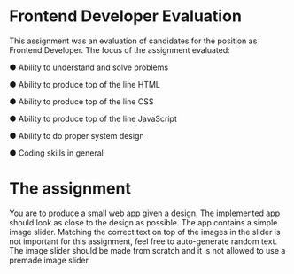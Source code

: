 # Frontend Developer Evaluation

This assignment was an evaluation of candidates for the position as Frontend
Developer. The focus of the assignment evaluated:

● Ability to understand and solve problems

● Ability to produce top of the line HTML

● Ability to produce top of the line CSS

● Ability to produce top of the line JavaScript

● Ability to do proper system design

● Coding skills in general




# The assignment
You are to produce a small web app given a design. The implemented app should look as close to the design as
possible. The app contains a simple image slider. Matching the correct text on top of the images in the slider is not
important for this assignment, feel free to auto-generate random text. The image slider
should be made from scratch and it is not allowed to use a premade image slider.
